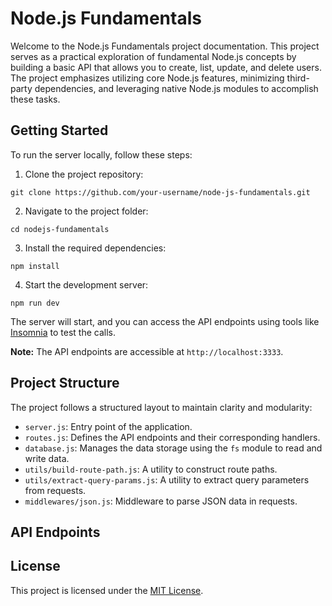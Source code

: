 # Node.js Fundamentals

Welcome to the Node.js Fundamentals project documentation. This project serves as a practical exploration of fundamental Node.js concepts by building a basic API that allows you to create, list, update, and delete users. The project emphasizes utilizing core Node.js features, minimizing third-party dependencies, and leveraging native Node.js modules to accomplish these tasks.

## Getting Started

To run the server locally, follow these steps:

1. Clone the project repository:

```
git clone https://github.com/your-username/node-js-fundamentals.git
```

2. Navigate to the project folder:

```
cd nodejs-fundamentals
```

3. Install the required dependencies:

```
npm install
```

4. Start the development server:

```
npm run dev
```

The server will start, and you can access the API endpoints using tools like [Insomnia](https://insomnia.rest/) to test the calls.

**Note:** The API endpoints are accessible at `http://localhost:3333`.

## Project Structure

The project follows a structured layout to maintain clarity and modularity:

- `server.js`: Entry point of the application.
- `routes.js`: Defines the API endpoints and their corresponding handlers.
- `database.js`: Manages the data storage using the `fs` module to read and write data.
- `utils/build-route-path.js`: A utility to construct route paths.
- `utils/extract-query-params.js`: A utility to extract query parameters from requests.
- `middlewares/json.js`: Middleware to parse JSON data in requests.

## API Endpoints

<!-- ### Get All Users

- **Endpoint:** `GET http://localhost:3333/users`
- **Description:** Retrieve a list of all users.
- **Response:** An array of user objects.

### Search Users

- **Endpoint:** `GET http://localhost:3333/users?search=query`
- **Description:** Search for users by name or email using the provided query parameter.
- **Response:** An array of user objects that match the search criteria.

### Create User

- **Endpoint:** `POST http://localhost:3333/users`
- **Description:** Create a new user with the provided data.
- **Request Body:**

  ```json
  {
    "name": "John Doe",
    "email": "john.doe@example.com"
  }
  ```

  - **Response:** The created user object.

  ### Update User

- **Endpoint:** `PUT http://localhost:3333/users/:id`
- **Description:** Update user data for the user with the specified `id`.
- **Request Body:**

  ```json
  {
    "name": "Updated Name",
    "email": "updated@example.com"
  }
  ```

- **Response:** The created user object.

### Delete User

- **Endpoint:** `DELETE http://localhost:3333/users/:id`
- **Description:** Delete the user with the specified `id`.
- **Response:** A success message indicating the deletion.

## Delete User

User data is stored in a physical file named `db.json` using the `database.js` module. This approach ensures data is not lost between server restarts.
 -->

## License

This project is licensed under the [MIT License](LICENSE).
